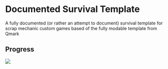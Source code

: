 # Documented Survival Template

A fully documented (or rather an attempt to document) survival template for scrap mechanic custom games based of the fully modable template from Qmark

## Progress

![](https://geps.dev/progress/0)
